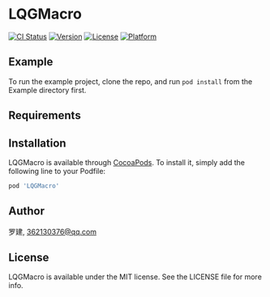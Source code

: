 # LQGMacro

[![CI Status](https://img.shields.io/travis/罗建/LQGMacro.svg?style=flat)](https://travis-ci.org/罗建/LQGMacro)
[![Version](https://img.shields.io/cocoapods/v/LQGMacro.svg?style=flat)](https://cocoapods.org/pods/LQGMacro)
[![License](https://img.shields.io/cocoapods/l/LQGMacro.svg?style=flat)](https://cocoapods.org/pods/LQGMacro)
[![Platform](https://img.shields.io/cocoapods/p/LQGMacro.svg?style=flat)](https://cocoapods.org/pods/LQGMacro)

## Example

To run the example project, clone the repo, and run `pod install` from the Example directory first.

## Requirements

## Installation

LQGMacro is available through [CocoaPods](https://cocoapods.org). To install
it, simply add the following line to your Podfile:

```ruby
pod 'LQGMacro'
```

## Author

罗建, 362130376@qq.com

## License

LQGMacro is available under the MIT license. See the LICENSE file for more info.
